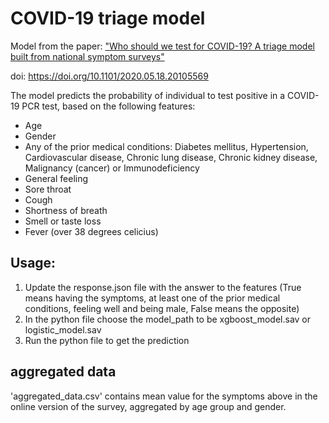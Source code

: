 # COVID-19  triage model

Model from the paper:
["Who should we test for COVID-19? A triage model built from national symptom surveys"](https://www.medrxiv.org/content/10.1101/2020.05.18.20105569v1)

doi: https://doi.org/10.1101/2020.05.18.20105569

The model predicts the probability of individual to test positive in a COVID-19 PCR test, 
based on the following features:
* Age
* Gender
* Any of the prior medical conditions: Diabetes mellitus, Hypertension, Cardiovascular disease, Chronic lung disease, Chronic kidney disease, Malignancy (cancer) or Immunodeficiency
* General feeling
* Sore throat
* Cough
* Shortness of breath
* Smell or taste loss
* Fever (over 38 degrees celicius)

## Usage:
1. Update the response.json file with the answer to the features
(True means having the symptoms, at least one of the prior medical conditions, feeling well and being male, False means the opposite)
2. In the python file choose the model_path to be xgboost_model.sav or logistic_model.sav
3. Run the python file to get the prediction

## aggregated data
'aggregated_data.csv' contains mean value for the symptoms above in the online version of the survey, aggregated by age group and gender.
